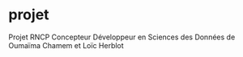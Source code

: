 # projet
Projet RNCP Concepteur Développeur en Sciences des Données de Oumaïma Chamem et Loïc Herblot
